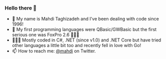 ### Hello there 👋

- 💬 My name is Mahdi Taghizadeh and I've been dealing with code since 1996!
- 💾 My first programming languages were QBasic/GWBasic but the first serious one was FoxPro 2.6 🤷🏻‍♂️
- 👨🏻‍💻 Mostly coded in C#, .NET (since v1.0) and .NET Core but have tried other languages a little bit too and recently fell in love with Go!
- 📫 How to reach me: [@mahdi](https://twitter.com/mahdi) on Twitter.
